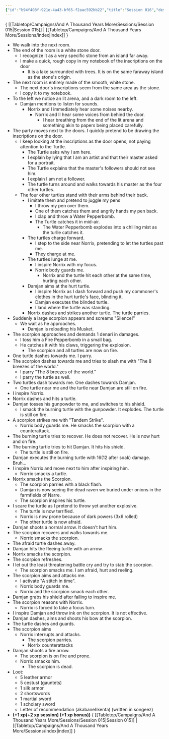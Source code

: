 ```yaml
---
{"id":"b94f408f-921e-4a43-bf65-f2aac592bb22","title":"Session 016","description":"Session 16","publish":true,"date_created":"Sunday, March 17th 2024, 1:49:18 pm","date_modified":"Saturday, March 30th 2024, 11:24:42 pm","path":"Tabletop/Campaigns/And A Thousand Years More/Sessions/Session 016.md","permalink":"/tabletop/campaigns/and-a-thousand-years-more/sessions/session-016/","PassFrontmatter":true}
---
```



{ [[Tabletop/Campaigns/And A Thousand Years More/Sessions/Session 015\|Session 015]] | [[Tabletop/Campaigns/And A Thousand Years More/Sessions/index\|index]] }

- We walk into the next room.
- The end of the room is a white stone door.
	- I recognize it as a very specific stone from an island far away.
	- I make a quick, rough copy in my notebook of the inscriptions on the door
		- It is a lake surrounded with trees. It is on the same faraway island as the stone's origin.
- The next room is entirely made of the smooth, white stone.
	- The next door's inscriptions seem from the same area as the stone.
	- I copy it to my notebook.
- To the left we notice an lit arena, and a dark room to the left.
	- Damjan mentions to listen for sounds.
		- Norrix and I immediately hear some noises nearby.
			- Norrix and II hear some voices from behind the door.
				- I hear breathing from the end of the lit arena and something akin to papers being placed carefully.
- The party moves next to the doors. I quickly pretend to be drawing the inscriptions on the door.
	- I keep looking at the inscriptions as the door opens, not paying attention to the Turtle.
		- The Turtle asks why I am here.
		- I explain by lying that I am an artist and that their master asked for a portrait.
		- The Turtle explains that the master's followers should not see him.
		- I explain I am not a follower.
		- The turtle turns around and walks towards his master as the four other turtles.
	- The four other turtles stand with their arms behind their back.
		- I imitate them and pretend to juggle my pens
			- I throw my pen over them.
			- One of them catches them and angrily hands my pen back.
			- I clap and throw a Water Pepperbomb.
			- The Turtle catches it in mid-air.
				- The Water Pepperbomb explodes into a chilling mist as the turlle catches it.
		- The turtles charge forward.
			- I step to the side near Norrix, pretending to let the turtles past me.
			- They charge at me.
		- The turtles lunge at me.
			- I inspire Norrix with my focus.
			- Norrix body guards me.
				- Norrix and the turtle hit each other at the same time, hurting each other.
		- Damjan aims at the hurt turtle.
			- I inspire Norrix as I dash forward and push my commoner's clothes in the hurt turtle's face, blinding it.
			- Damjan executes the blinded turtle.
			- I land where the turtle was standing.
		- Norrix dashes and strikes another turtle. The turtle parries.
- Suddenly a large scorpion appears and screams "Silence!"
	- We wait as he approaches.
		- Damjan is reloading his Musket.
- The scorpion approaches and demands 1 denari in damages.
	- I toss him a Fire Pepperbomb in a small bag.
	- He catches it with his claws, triggering the explosion.
		- The scorpion and all turtles are now on fire.
- One turtle dashes towards me. I parry.
- The scorpion dashes towards me and tries to slash me with "The 8 breezes of the world."
	- I parry "The 8 breezes of the world."
	- I parry the turtle as well.
- Two turtles dash towards me. One dashes towards Damjan.
	- One turtle near me and the turtle near Damjan are still on fire.
- I inspire Norrix.
- Norrix dashes and hits a turtle.
- Damjan tosses his gunpowder to me, and switches to his shield.
	- I smack the burning turtle with the gunpowder. It explodes. The turtle is still on fire.
- A scorpion strikes me with "Tandem Strike".
	- Norrix body guards me. He smacks the scorpion with a counterattack.
- The burning turtle tries to recover. He does not recover. He is now hurt and on fire.
- The burning turtle tries to hit Damjan. It hits his shield.
	- The turtle is still on fire.
- Damjan executes the burning turtle with 16(12 after soak) damage. Bruh…
- I inspire Norrix and move next to him after inspiring him.
	- Norrix smacks a turtle.
- Norrix smacks the Scorpion.
	- The scorpion parries with a black flash.
	- Damjan is now seeing the dead raven we buried under onions in the farmfields of Narre.
	- The scorpion inspires his turtle.
- I scare the turtle as I pretend to throw yet another explosive.
	- The turtle is now terrified.
	- Norrix is now prone because of dark powers (3x6 rolled)
	- The other turtle is now afraid.
- Damjan shoots a normal arrow. It doesn't hurt him.
- The scorpion recovers and walks towards me.
	- Norrix smacks the scorpion.
- The afraid turtle dashes away.
- Damjan hits the fleeing turtle with an arrow.
- Norrix smacks the scorpion.
- The scorpion refreshes.
- I let out the least threatening battle cry and try to stab the scorpion.
	- The scorpion smacks me. I am afraid, hurt and reeling.
- The scorpion aims and attacks me.
	- I activate "A stitch in time".
	- Norrix body guards me.
	- Norrix and the scorpion smack each other.
- Damjan grabs his shield after failing to inspire me.
- The scorpion reasons with Norrix.
	- Norrix is forced to take a focus turn.
- I inspire Damjan and throw ink on the scorpion. It is not effective.
- Damjan dashes, aims and shoots his bow at the scorpion.
- The turtle dashes and guards.
- The scorpion aims
	- Norrix interrupts and attacks.
		- The scorpion parries.
		- Norrix counterattacks
- Damjan shoots a fire arrow.
	- The scorpion is on fire and prone.
	- Norrix smacks him.
		- The scorpion is dead.
- Loot:
	- 5 leather armor
	- 5 cestust (gauntets)
	- 1 silk armor
	- 2 shortswords
	- 1 martial sword
	- 1 scholary sword
	- Letter of recommendation (akabanehkenta) (written in songeez)
- **(+1 xp(+2 xp session) (+1 xp bonus))**
{ [[Tabletop/Campaigns/And A Thousand Years More/Sessions/Session 015\|Session 015]] | [[Tabletop/Campaigns/And A Thousand Years More/Sessions/index\|index]] }
